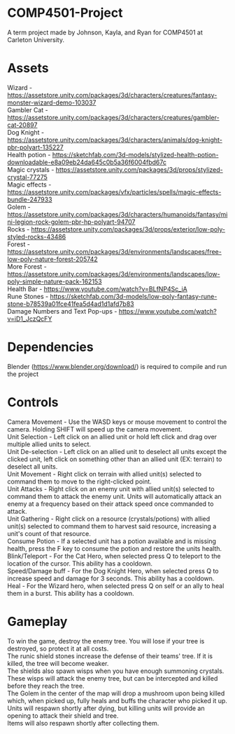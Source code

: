 # COMP4501-Project  
A term project made by Johnson, Kayla, and Ryan for COMP4501 at Carleton University.  
  
# Assets  
Wizard - https://assetstore.unity.com/packages/3d/characters/creatures/fantasy-monster-wizard-demo-103037  
Gambler Cat - https://assetstore.unity.com/packages/3d/characters/creatures/gambler-cat-20897  
Dog Knight - https://assetstore.unity.com/packages/3d/characters/animals/dog-knight-pbr-polyart-135227  
Health potion - https://sketchfab.com/3d-models/stylized-health-potion-downloadable-e8a09eb24da645c0b5a36f6004fbd67c  
Magic crystals - https://assetstore.unity.com/packages/3d/props/stylized-crystal-77275  
Magic effects - https://assetstore.unity.com/packages/vfx/particles/spells/magic-effects-bundle-247933  
Golem - https://assetstore.unity.com/packages/3d/characters/humanoids/fantasy/mini-legion-rock-golem-pbr-hp-polyart-94707  
Rocks - https://assetstore.unity.com/packages/3d/props/exterior/low-poly-styled-rocks-43486  
Forest - https://assetstore.unity.com/packages/3d/environments/landscapes/free-low-poly-nature-forest-205742  
More Forest - https://assetstore.unity.com/packages/3d/environments/landscapes/low-poly-simple-nature-pack-162153  
Health Bar - https://www.youtube.com/watch?v=BLfNP4Sc_iA  
Rune Stones - https://sketchfab.com/3d-models/low-poly-fantasy-rune-stone-b78539a01fce41fea5d4ad1d1afd7b83  
Damage Numbers and Text Pop-ups - https://www.youtube.com/watch?v=iD1_JczQcFY  

# Dependencies  
Blender (https://www.blender.org/download/) is required to compile and run the project  

# Controls
Camera Movement - Use the WASD keys or mouse movement to control the camera. Holding SHIFT will speed up the camera movement.  
Unit Selection - Left click on an allied unit or hold left click and drag over multiple allied units to select.  
Unit De-selection - Left click on an allied unit to deselect all units except the clicked unit, left click on something other than an allied unit (EX: terrain) to deselect all units.  
Unit Movement - Right click on terrain with allied unit(s) selected to command them to move to the right-clicked point.  
Unit Attacks - Right click on an enemy unit with allied unit(s) selected to command them to attack the enemy unit. Units will automatically attack an enemy at a frequency based on their attack speed once commanded to attack.  
Unit Gathering - Right click on a resource (crystals/potions) with allied unit(s) selected to command them to harvest said resource, increasing a unit's count of that resource.  
Consume Potion - If a selected unit has a potion available and is missing health, press the F key to consume the potion and restore the units health.  
Blink/Teleport - For the Cat Hero, when selected press Q to teleport to the location of the cursor. This ability has a cooldown.  
Speed/Damage buff - For the Dog Knight Hero, when selected press Q to increase speed and damage for 3 seconds. This ability has a cooldown.  
Heal - For the Wizard hero, when selected press Q on self or an ally to heal them in a burst. This ability has a cooldown.  

# Gameplay
To win the game, destroy the enemy tree. You will lose if your tree is destroyed, so protect it at all costs.  
The runic shield stones increase the defense of their teams' tree. If it is killed, the tree will become weaker.  
The shields also spawn wisps when you have enough summoning crystals. These wisps will attack the enemy tree, but can be intercepted and killed before they reach the tree.  
The Golem in the center of the map will drop a mushroom upon being killed which, when picked up, fully heals and buffs the character who picked it up.  
Units will respawn shortly after dying, but killing units will provide an opening to attack their shield and tree.  
Items will also respawn shortly after collecting them.  
